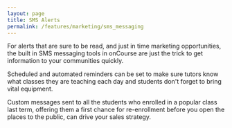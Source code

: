 ```yaml
---
layout: page
title: SMS Alerts
permalink: /features/marketing/sms_messaging
---
```


For alerts that are sure to be read, and just in time marketing opportunities, the built in SMS messaging tools in onCourse are just the trick to get information to your communities quickly.

Scheduled and automated reminders can be set to make sure tutors know what classes they are teaching each day and students don't forget to bring vital equipment.

Custom messages sent to all the students who enrolled in a popular class last term, offering them a first chance for re-enrollment before you open the places to the public, can drive your sales strategy.

